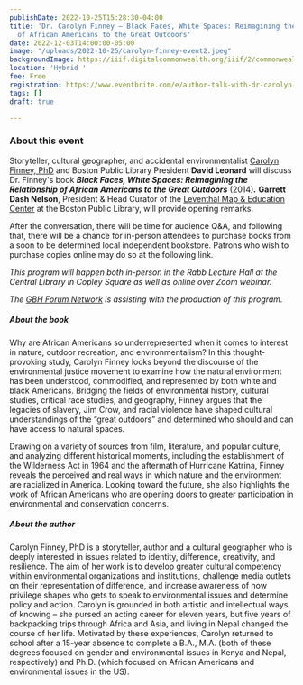 ```yaml
---
publishDate: 2022-10-25T15:28:30-04:00
title: 'Dr. Carolyn Finney — Black Faces, White Spaces: Reimagining the Relationship
  of African Americans to the Great Outdoors'
date: 2022-12-03T14:00:00-05:00
image: "/uploads/2022-10-25/carolyn-finney-event2.jpeg"
backgroundImage: https://iiif.digitalcommonwealth.org/iiif/2/commonwealth:4m90fd69z/full/1200,/0/default.jpg
location: 'Hybrid '
fee: Free
registration: https://www.eventbrite.com/e/author-talk-with-dr-carolyn-finney-black-faces-white-spaces-tickets-450623165017
tags: []
draft: true

---
```


### About this event

Storyteller, cultural geographer, and accidental environmentalist [Carolyn Finney, PhD](https://www.authorsoutside.com/carolyn-finney/) and Boston Public Library President **David Leonard** will discuss Dr. Finney's book **_Black Faces, White Spaces: Reimagining the Relationship of African Americans to the Great Outdoors_** (2014)**_._** **Garrett Dash Nelson**, President & Head Curator of the [Leventhal Map & Education Center](https://www.leventhalmap.org/) at the Boston Public Library, will provide opening remarks.

After the conversation, there will be time for audience Q&A, and following that, there will be a chance for in-person attendees to purchase books from a soon to be determined local independent bookstore. Patrons who wish to purchase copies online may do so at the following link.

_This program will happen both in-person in the Rabb Lecture Hall at the Central Library in Copley Square as well as online over Zoom webinar._

_The_ [_GBH Forum Network_](https://www.wgbh.org/news/forum-network) _is assisting with the production of this program._

##### **About the book**

Why are African Americans so underrepresented when it comes to interest in nature, outdoor recreation, and environmentalism? In this thought-provoking study, Carolyn Finney looks beyond the discourse of the environmental justice movement to examine how the natural environment has been understood, commodified, and represented by both white and black Americans. Bridging the fields of environmental history, cultural studies, critical race studies, and geography, Finney argues that the legacies of slavery, Jim Crow, and racial violence have shaped cultural understandings of the “great outdoors” and determined who should and can have access to natural spaces.

Drawing on a variety of sources from film, literature, and popular culture, and analyzing different historical moments, including the establishment of the Wilderness Act in 1964 and the aftermath of Hurricane Katrina, Finney reveals the perceived and real ways in which nature and the environment are racialized in America. Looking toward the future, she also highlights the work of African Americans who are opening doors to greater participation in environmental and conservation concerns.

##### **About the author**

Carolyn Finney, PhD is a storyteller, author and a cultural geographer who is deeply interested in issues related to identity, difference, creativity, and resilience. The aim of her work is to develop greater cultural competency within environmental organizations and institutions, challenge media outlets on their representation of difference, and increase awareness of how privilege shapes who gets to speak to environmental issues and determine policy and action. Carolyn is grounded in both artistic and intellectual ways of knowing – she pursed an acting career for eleven years, but five years of backpacking trips through Africa and Asia, and living in Nepal changed the course of her life. Motivated by these experiences, Carolyn returned to school after a 15-year absence to complete a B.A., M.A. (both of these degrees focused on gender and environmental issues in Kenya and Nepal, respectively) and Ph.D. (which focused on African Americans and environmental issues in the US).